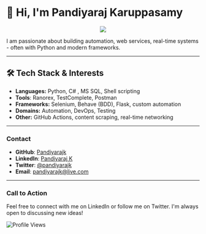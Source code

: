 # 👋 Hi, I'm Pandiyaraj Karuppasamy

<p align="center">
  <img src="https://capsule-render.vercel.app/api?text=Welcome%20to%20My%20GitHub!&animation=fadeIn&type=waving&color=gradient&height=100"/>
</p>

I am passionate about building automation, web services, real-time systems - often with Python and modern frameworks. 

---
## 🛠️ Tech Stack & Interests

- **Languages:** Python, C# , MS SQL, Shell scripting
- **Tools**: Ranorex, TestComplete, Postman
- **Frameworks:** Selenium, Behave (BDD), Flask, custom automation
- **Domains:** Automation, DevOps, Testing
- **Other:** GitHub Actions, content scraping, real-time networking
---
### Contact
- **GitHub**: [Pandiyarajk](https://github.com/Pandiyarajk)
- **LinkedIn**: [Pandiyaraj K](https://www.linkedin.com/in/pandiyaraj-k-49353467/)
- **Twitter**: [@pandiyarajk](https://twitter.com/pandiyarajk)
- **Email**: [pandiyarajk@live.com](mailto:pandiyarajk@live.com)
---
### Call to Action
Feel free to connect with me on LinkedIn or follow me on Twitter. I'm always open to discussing new ideas!

![Profile Views](https://komarev.com/ghpvc/?username=Pandiyarajk&color=blue)
<!--
**Pandiyarajk/Pandiyarajk** is a ✨ _special_ ✨ repository because its `README.md` (this file) appears on your GitHub profile.

Here are some ideas to get you started:

- 🔭 I’m currently working on ...
- 🌱 I’m currently learning ...
- 👯 I’m looking to collaborate on ...
- 🤔 I’m looking for help with ...
- 💬 Ask me about ...
- 📫 How to reach me: ...
- 😄 Pronouns: ...
- ⚡ Fun fact: ...
-->
